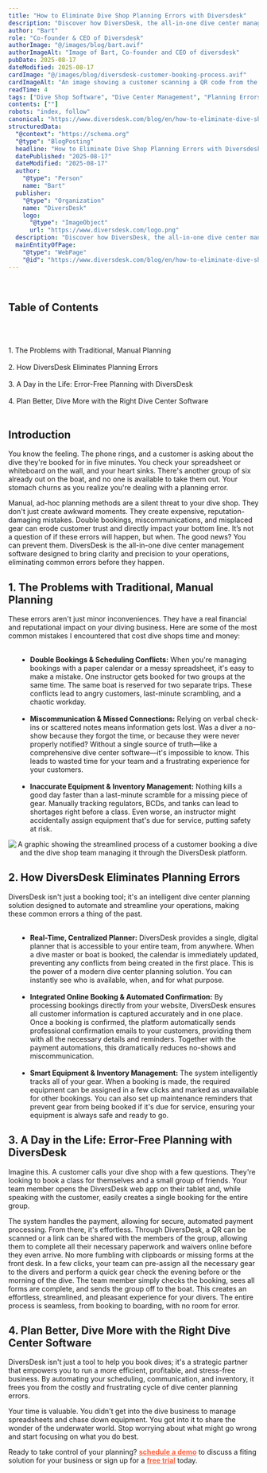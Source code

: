 ```yaml
---
title: "How to Eliminate Dive Shop Planning Errors with Diversdesk"
description: "Discover how DiversDesk, the all-in-one dive center management software, helps you eliminate costly planning errors like double bookings and miscommunication, saving you time and money."
author: "Bart"
role: "Co-founder & CEO of Diversdesk"
authorImage: "@/images/blog/bart.avif"
authorImageAlt: "Image of Bart, Co-founder and CEO of diversdesk"
pubDate: 2025-08-17
dateModified: 2025-08-17
cardImage: "@/images/blog/diversdesk-customer-booking-process.avif"
cardImageAlt: "An image showing a customer scanning a QR code from the tablet of the dive shop staff member, representing a streamlined onboarding on the DiversDesk platform."
readTime: 4
tags: ["Dive Shop Software", "Dive Center Management", "Planning Errors", "Business Efficiency", "DiversDesk"]
contents: [""]
robots: "index, follow"
canonical: "https://www.diversdesk.com/blog/en/how-to-eliminate-dive-shop-planning-errors"
structuredData:
  "@context": "https://schema.org"
  "@type": "BlogPosting"
  headline: "How to Eliminate Dive Shop Planning Errors with Diversdesk"
  datePublished: "2025-08-17"
  dateModified: "2025-08-17"
  author:
    "@type": "Person"
    name: "Bart"
  publisher:
    "@type": "Organization"
    name: "DiversDesk"
    logo:
      "@type": "ImageObject"
      url: "https://www.diversdesk.com/logo.png"
  description: "Discover how DiversDesk, the all-in-one dive center management software, helps you eliminate costly planning errors like double bookings, miscommunication, and inaccurate equipment tracking, saving you time and money."
  mainEntityOfPage:
    "@type": "WebPage"
    "@id": "https://www.diversdesk.com/blog/en/how-to-eliminate-dive-shop-planning-errors"
---
```


<nav id="toc" class="mb-8">
  <h2 class="text-xl font-bold mb-3">Table of Contents</h2>
  <ul class="space-y-2 text-neutral-600 dark:text-neutral-400">
    <li><a href="#the-problems-with-traditional-manual-planning" class="hover:text-neutral-800 dark:hover:text-neutral-200">1. The Problems with Traditional, Manual Planning</a></li>
    <li><a href="#how-diversdesk-eliminates-planning-errors" class="hover:text-neutral-800 dark:hover:text-neutral-200">2. How DiversDesk Eliminates Planning Errors</a></li>
    <li><a href="#a-day-in-the-life-error-free-planning-with-diversdesk" class="hover:text-neutral-800 dark:hover:text-neutral-200">3. A Day in the Life: Error-Free Planning with DiversDesk</a></li>
    <li><a href="#plan-better-dive-more-with-the-right-dive-center-software" class="hover:text-neutral-800 dark:hover:text-neutral-200">4. Plan Better, Dive More with the Right Dive Center Software</a></li>
  </ul>
</nav>

<h2 id="introduction" class="section-heading">Introduction</h2>
<p>You know the feeling. The phone rings, and a customer is asking about the dive they're booked for in five minutes. You check your spreadsheet or whiteboard on the wall, and your heart sinks. There's another group of six already out on the boat, and no one is available to take them out. Your stomach churns as you realize you're dealing with a planning error.</p>
<p>Manual, ad-hoc planning methods are a silent threat to your dive shop. They don't just create awkward moments. They create expensive, reputation-damaging mistakes. Double bookings, miscommunications, and misplaced gear can erode customer trust and directly impact your bottom line. It’s not a question of if these errors will happen, but when. The good news? You can prevent them. DiversDesk is the all-in-one dive center management software designed to bring clarity and precision to your operations, eliminating common errors before they happen.</p>

<h2 id="the-problems-with-traditional-manual-planning" class="section-heading">1. The Problems with Traditional, Manual Planning</h2>
<p>These errors aren't just minor inconveniences. They have a real financial and reputational impact on your diving business. Here are some of the most common mistakes I encountered that cost dive shops time and money:</p>
<ul style="list-style-type: disc; margin-left: 20px; margin-top: 8px;">
  <li><strong>Double Bookings & Scheduling Conflicts:</strong> When you're managing bookings with a paper calendar or a messy spreadsheet, it's easy to make a mistake. One instructor gets booked for two groups at the same time. The same boat is reserved for two separate trips. These conflicts lead to angry customers, last-minute scrambling, and a chaotic workday.</li>
  <li><strong>Miscommunication & Missed Connections:</strong> Relying on verbal check-ins or scattered notes means information gets lost. Was a diver a no-show because they forgot the time, or because they were never properly notified? Without a single source of truth—like a comprehensive dive center software—it's impossible to know. This leads to wasted time for your team and a frustrating experience for your customers.</li>
  <li><strong>Inaccurate Equipment & Inventory Management:</strong> Nothing kills a good day faster than a last-minute scramble for a missing piece of gear. Manually tracking regulators, BCDs, and tanks can lead to shortages right before a class. Even worse, an instructor might accidentally assign equipment that's due for service, putting safety at risk.</li>
</ul>

<div style="text-align: center;">
  <picture>
    <source srcset="/images/common-dive-shop-errors.avif" type="image/avif">
    <img 
      src="/images/common-dive-shop-errors.avif" 
      alt="A graphic showing the streamlined process of a customer booking a dive and the dive shop team managing it through the DiversDesk platform."
      class="w-full md:w-9/12 mx-auto"
    />
  </picture>
</div>

<h2 id="how-diversdesk-eliminates-planning-errors" class="section-heading">2. How DiversDesk Eliminates Planning Errors</h2>
<p>DiversDesk isn't just a booking tool; it's an intelligent dive center planning solution designed to automate and streamline your operations, making these common errors a thing of the past.</p>
<ul style="list-style-type: disc; margin-left: 20px; margin-top: 8px;">
  <li><strong>Real-Time, Centralized Planner:</strong> DiversDesk provides a single, digital planner that is accessible to your entire team, from anywhere. When a dive master or boat is booked, the calendar is immediately updated, preventing any conflicts from being created in the first place. This is the power of a modern dive center planning solution. You can instantly see who is available, when, and for what purpose.</li>
  <li><strong>Integrated Online Booking & Automated Confirmation:</strong> By processing bookings directly from your website, DiversDesk ensures all customer information is captured accurately and in one place. Once a booking is confirmed, the platform automatically sends professional confirmation emails to your customers, providing them with all the necessary details and reminders. Together with the payment automations, this dramatically reduces no-shows and miscommunication.</li>
  <li><strong>Smart Equipment & Inventory Management:</strong> The system intelligently tracks all of your gear. When a booking is made, the required equipment can be assigned in a few clicks and marked as unavailable for other bookings. You can also set up maintenance reminders that prevent gear from being booked if it's due for service, ensuring your equipment is always safe and ready to go.</li>
</ul>

<h2 id="a-day-in-the-life-error-free-planning-with-diversdesk" class="section-heading">3. A Day in the Life: Error-Free Planning with DiversDesk</h2>
<p>Imagine this. A customer calls your dive shop with a few questions. They're looking to book a class for themselves and a small group of friends. Your team member opens the DiversDesk web app on their tablet and, while speaking with the customer, easily creates a single booking for the entire group.</p>
<p>The system handles the payment, allowing for secure, automated payment processing. From there, it's effortless. Through DiversDesk, a QR can be scanned or a link can be shared with the members of the group, allowing them to complete all their necessary paperwork and waivers online before they even arrive. No more fumbling with clipboards or missing forms at the front desk. In a few clicks, your team can pre-assign all the necessary gear to the divers and perform a quick gear check the evening before or the morning of the dive. The team member simply checks the booking, sees all forms are complete, and sends the group off to the boat. This creates an effortless, streamlined, and pleasant experience for your divers. The entire process is seamless, from booking to boarding, with no room for error.</p>


<h2 id="plan-better-dive-more-with-the-right-dive-center-software" class="section-heading">4. Plan Better, Dive More with the Right Dive Center Software</h2>
<p>DiversDesk isn't just a tool to help you book dives; it's a strategic partner that empowers you to run a more efficient, profitable, and stress-free business. By automating your scheduling, communication, and inventory, it frees you from the costly and frustrating cycle of dive center planning errors.</p>
<p>Your time is valuable. You didn't get into the dive business to manage spreadsheets and chase down equipment. You got into it to share the wonder of the underwater world. Stop worrying about what might go wrong and start focusing on what you do best.</p>
<p>Ready to take control of your planning? <a href="https://calendly.com/diversdesk-info/demo" target="_blank" rel="noopener" style="color: #F86545"><strong>schedule a demo</strong></a> to discuss a fiting solution for your business or sign up for a <a href="https://www.diversdesk.com/signup/trial" target="_blank" rel="noopener" style="color: #F86545"><strong>free trial</strong></a> today.</p>